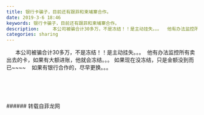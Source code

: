 ```yaml
---
title: 银行卡骗子，目前还有跟菲和柬埔寨合作。
date: 2019-3-6 18:46
keywords: 银行卡骗子，目前还有跟菲和柬埔寨合作。
description:     本公司被骗合计30多万，不是冻结！！是主动挂失。。。  他有办法监控所有卖出去的卡，如果有大额进账，他就会冻结。。。如果现在没冻结，只是金额没到而已~~~~  如果有银行合作的，尽早更换。。。      
categories: sharing
---
```

<td class="t_f" id="postmessage_3170461">

      本公司被骗合计30多万，不是冻结！！是主动挂失。。。  他有办法监控所有卖出去的卡，如果有大额进账，他就会冻结。。。 如果现在没冻结，只是金额没到而已~~~~    如果有银行合作的，尽早更换。。。          <br/>
<br/>
<br/>
<br/>
<br/>
</td>
###### 转载自菲龙网